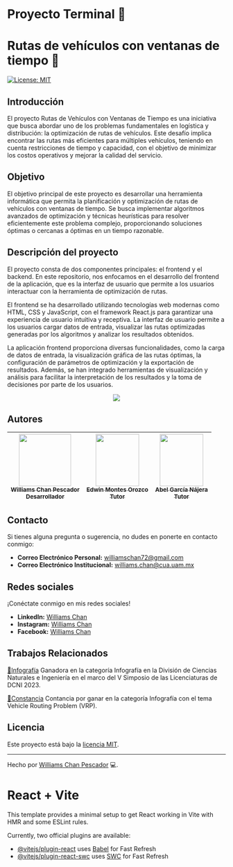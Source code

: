 # Proyecto Terminal 📜

# Rutas de vehículos con ventanas de tiempo 🚗

[![License: MIT](https://img.shields.io/badge/License-MIT-yellow.svg)](https://opensource.org/licenses/MIT)

## Introducción
El proyecto Rutas de Vehículos con Ventanas de Tiempo es una iniciativa que busca abordar uno de los problemas fundamentales en logística y distribución: la optimización de rutas de vehículos. Este desafío implica encontrar las rutas más eficientes para múltiples vehículos, teniendo en cuenta restricciones de tiempo y capacidad, con el objetivo de minimizar los costos operativos y mejorar la calidad del servicio.

## Objetivo
El objetivo principal de este proyecto es desarrollar una herramienta informática que permita la planificación y optimización de rutas de vehículos con ventanas de tiempo. Se busca implementar algoritmos avanzados de optimización y técnicas heurísticas para resolver eficientemente este problema complejo, proporcionando soluciones óptimas o cercanas a óptimas en un tiempo razonable.


## Descripción del proyecto
El proyecto consta de dos componentes principales: el frontend y el backend. En este repositorio, nos enfocamos en el desarrollo del frontend de la aplicación, que es la interfaz de usuario que permite a los usuarios interactuar con la herramienta de optimización de rutas.

El frontend se ha desarrollado utilizando tecnologías web modernas como HTML, CSS y JavaScript, con el framework React.js para garantizar una experiencia de usuario intuitiva y receptiva. La interfaz de usuario permite a los usuarios cargar datos de entrada, visualizar las rutas optimizadas generadas por los algoritmos y analizar los resultados obtenidos.

La aplicación frontend proporciona diversas funcionalidades, como la carga de datos de entrada, la visualización gráfica de las rutas óptimas, la configuración de parámetros de optimización y la exportación de resultados. Además, se han integrado herramientas de visualización y análisis para facilitar la interpretación de los resultados y la toma de decisiones por parte de los usuarios.

<p align="center">
  <img src="https://github.com/williams123000/App-AntRoute-Frontend/blob/main/src/assets/Img/react-js-intro.jpg">
</p>

## Autores
| [<img src="https://media.licdn.com/dms/image/D4E03AQGBQ8UgY0VdCg/profile-displayphoto-shrink_200_200/0/1712587269099?e=1718236800&v=beta&t=FzunufKMeNvn0V5mVPv6PAkhr5WNm6G3drEXB4iyxM0" width=120 height=120><br><sub>Williams Chan Pescador</sub><br><sub>Desarrollador</sub>](https://github.com/williams123000) |  [<img src="https://investigacion.uam.mx/images/fichas/88651_a.jpg" width=100 height=120><br><sub>Edwin Montes Orozco</sub><br><sub>Tutor</sub>](https://investigacion.uam.mx/index.php/listado-catalogo/88651) |  [<img src="https://dcni.cua.uam.mx/intranet/src/fotoProfes/1916832396IMG_8569.jpg" width=100 height=120><br><sub>Abel García Nájera</sub><br><sub>Tutor</sub>](https://dcni.cua.uam.mx/division/usuario?p=89) |
| :---: | :---: | :---: |

## Contacto

Si tienes alguna pregunta o sugerencia, no dudes en ponerte en contacto conmigo:

- **Correo Electrónico Personal:** [williamschan72@gmail.com](mailto:williamschan72@gmail.com)
- **Correo Electrónico Institucional:** [williams.chan@cua.uam.mx](mailto:williams.chan@cua.uam.mx)
  
## Redes sociales

¡Conéctate conmigo en mis redes sociales!

- **LinkedIn:** [Williams Chan](https://www.linkedin.com/in/williams-chan-998ba4302/)
- **Instagram:** [Williams Chan](https://www.instagram.com/williamschan)
- **Facebook:** [Williams Chan](https://www.facebook.com/williams.pescador/)

## Trabajos Relacionados
[🎨Infografía](https://drive.google.com/file/d/1N7CSbbh-XNB6k5zAZJr2cQ3qgUilKi_F/view?usp=sharing) Ganadora en la categoría Infografía en la División de Ciencias Naturales e Ingeniería en el marco del V Simposio de las Licenciaturas de DCNI 2023.

[🥇Constancia](https://drive.google.com/file/d/1cjh7rw3e89-_WYlkiLRuJnAwJRhTkHkU/view?usp=sharing) Contancia por ganar en la categoría Infografía con el tema Vehicle Routing Problem (VRP).


## Licencia
Este proyecto está bajo la [licencia MIT](./LICENSE).

---
Hecho por [Williams Chan Pescador](https://github.com/williams123000) 💻.


# React + Vite

This template provides a minimal setup to get React working in Vite with HMR and some ESLint rules.

Currently, two official plugins are available:

- [@vitejs/plugin-react](https://github.com/vitejs/vite-plugin-react/blob/main/packages/plugin-react/README.md) uses [Babel](https://babeljs.io/) for Fast Refresh
- [@vitejs/plugin-react-swc](https://github.com/vitejs/vite-plugin-react-swc) uses [SWC](https://swc.rs/) for Fast Refresh

